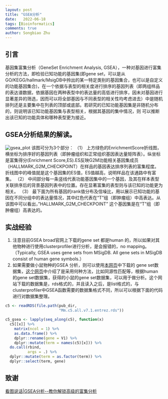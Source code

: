 ```yaml
---
layout: post
title: "GSEA分析"
date:   2022-06-18
tags: [Bioinformatics]
comments: true
author: Songbiao Zhu
---
```


## 引言

基因集富集分析（GeneSet Enrichment Analysis, GSEA），一种对基因进行富集分析的方法，即检验已知功能的基因集(即gene set，可以是从GO/KEGG/hallmark/MsigDB中拎出的某一特定类别的基因集合，也可以是自定义的功能基因集合)，在一个依据与表型的相关度进行排序的基因列表（即两组样品的表达谱数据，依据基因在两种表型中的表达量的高低进行排序，因未对基因进行显著差异的筛选，因而可以将全部基因与不同表型的相关性均考虑进去）中是随机排列还是主要集中在列表的顶部或底部。若研究的已知功能基因集是非随机分布的，则说明该已知功能基因集与表型相关，根据其基因的集中情况，则 可以推断出该已知的功能具体和哪种表型更为接近。 

## GSEA分析结果的解读。

![gsea_plot](http://p7.itc.cn/q_70/images03/20201219/679156cd603f4dbb89c6ba91671a6705.png)
该图可分为3个部分：
（1） 上方绿色的EnrichmentScore折线图，横坐标为排序好的基因列表（即肿瘤组织和正常组织基因表达量矩阵表）。纵坐标是富集得分(Enrichment Score,ES).ES反映G2M功能相关基因集成员（HALLMARK_G2M_CHECKPOINT）在样品的基因表达排序列表的富集程度。折线图中的峰值就是这个基因集的ES值，ES值越高，说明样品在该通路中有富集。
（2） 中间部分每一条竖线代表功能基因集中的一个基因，及其在样本表型关联排序后的背景基因列表中的位置。存在显著富集的表型则与该已知的功能更为相关。
（3） 最下面为所有基因的rank值分布及信噪比，用以展示已知功能的基因在不同分组中的表达量情况，其中红色代表在“T”组（即肿瘤组）中高表达。从该图中可以看出，”HALLMARK_G2M_CHECKPOINT” 这个基因集是在“T”组（即肿瘤组）高表达的。 

## 实战经验

1. 注意目前GSEA broad官网上下载的gene set 都是human 的，所以如果对其他物种进行使用clusterprofiler进行分析，是会报错的，no mapping。 （Typically, GSEA uses gene sets from MSigDB. All gene sets in MSigDB consist of human gene symbols.）
2. 如果需要做小鼠物种的GSEA 分析，则可以使用[本网页](http://bioinf.wehi.edu.au/MSigDB/v7.1/)中下载的 gene set数据集，[这个网页](http://bioinf.wehi.edu.au/MSigDB/)中介绍了是采用何种方法，比如同源性匹配等，根据human 的gene set数据集，获得的小鼠的gene set数据集，可以用于做分析。这个网站下载的数据集是，rds格式的，并且读入之后，是list格式的，与clusterprofiler中GSEA函数需要的数据集格式不同，所以可以根据下面的代码进行对数据集整理。

```R
c5 <- readRDS(file.path(pub_dir,
                        "Mm.c5.all.v7.1.entrez.rds"))

c5_gsea <- lapply(seq_along(c5), function(x)
  c5[[x]] %>% 
    matrix(ncol = 1) %>% 
    as.data.frame() %>% 
    dplyr::rename(gene = V1) %>% 
    dplyr::mutate(term = names(c5)[x])) %>% 
  do.call(rbind,
          args = .) %>% 
  dplyr::mutate(term = as.factor(term)) %>% 
  dplyr::select(term, gene)
```

## 致谢

[看图说话|GSEA分析--教你解锁高级的富集分析](https://www.sohu.com/a/439229098_652735)